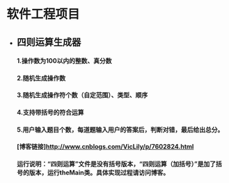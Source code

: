 
# 软件工程项目
* ## 四则运算生成器
  #### 1.操作数为100以内的整数、真分数
  #### 2.随机生成操作数
  #### 3.随机生成操作符个数（自定范围）、类型、顺序
  #### 4.支持带括号的符合运算
  #### 5.用户输入题目个数，每道题输入用户的答案后，判断对错，最后给出总分。
  #### [博客链接]http://www.cnblogs.com/VicLily/p/7602824.html
  #### 运行说明：“四则运算”文件是没有括号版本，“四则运算（加括号）”是加了括号的版本，运行theMain类。具体实现过程请访问博客。
